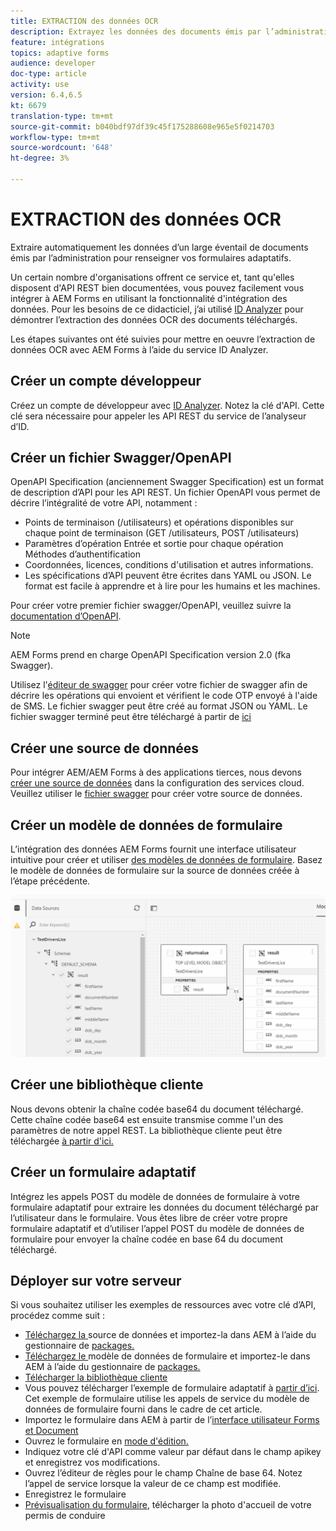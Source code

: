```yaml
---
title: EXTRACTION des données OCR
description: Extrayez les données des documents émis par l’administration pour remplir les formulaires.
feature: intégrations
topics: adaptive forms
audience: developer
doc-type: article
activity: use
version: 6.4,6.5
kt: 6679
translation-type: tm+mt
source-git-commit: b040bdf97df39c45f175288608e965e5f0214703
workflow-type: tm+mt
source-wordcount: '648'
ht-degree: 3%

---
```




# EXTRACTION des données OCR

Extraire automatiquement les données d’un large éventail de documents émis par l’administration pour renseigner vos formulaires adaptatifs.

Un certain nombre d&#39;organisations offrent ce service et, tant qu&#39;elles disposent d&#39;API REST bien documentées, vous pouvez facilement vous intégrer à AEM Forms en utilisant la fonctionnalité d&#39;intégration des données. Pour les besoins de ce didacticiel, j’ai utilisé [ID Analyzer](https://www.idanalyzer.com/) pour démontrer l’extraction des données OCR des documents téléchargés.

Les étapes suivantes ont été suivies pour mettre en oeuvre l’extraction de données OCR avec AEM Forms à l’aide du service ID Analyzer.

## Créer un compte développeur

Créez un compte de développeur avec [ID Analyzer](https://portal.idanalyzer.com/signin.html). Notez la clé d&#39;API. Cette clé sera nécessaire pour appeler les API REST du service de l’analyseur d’ID.

## Créer un fichier Swagger/OpenAPI

OpenAPI Specification (anciennement Swagger Specification) est un format de description d’API pour les API REST. Un fichier OpenAPI vous permet de décrire l’intégralité de votre API, notamment :

* Points de terminaison (/utilisateurs) et opérations disponibles sur chaque point de terminaison (GET /utilisateurs, POST /utilisateurs)
* Paramètres d’opération Entrée et sortie pour chaque opération
Méthodes d’authentification
* Coordonnées, licences, conditions d&#39;utilisation et autres informations.
* Les spécifications d’API peuvent être écrites dans YAML ou JSON. Le format est facile à apprendre et à lire pour les humains et les machines.

Pour créer votre premier fichier swagger/OpenAPI, veuillez suivre la [documentation d’OpenAPI](https://swagger.io/docs/specification/2-0/basic-structure/).

>[!NOTE]
> AEM Forms prend en charge OpenAPI Specification version 2.0 (fka Swagger).

Utilisez l&#39;[éditeur de swagger](https://editor.swagger.io/) pour créer votre fichier de swagger afin de décrire les opérations qui envoient et vérifient le code OTP envoyé à l&#39;aide de SMS. Le fichier swagger peut être créé au format JSON ou YAML. Le fichier swagger terminé peut être téléchargé à partir de [ici](assets/drivers-license-swagger.zip)

## Créer une source de données

Pour intégrer AEM/AEM Forms à des applications tierces, nous devons [créer une source de données](https://docs.adobe.com/content/help/en/experience-manager-learn/forms/ic-web-channel-tutorial/parttwo.html) dans la configuration des services cloud. Veuillez utiliser le [fichier swagger](assets/drivers-license-swagger.zip) pour créer votre source de données.

## Créer un modèle de données de formulaire

L’intégration des données AEM Forms fournit une interface utilisateur intuitive pour créer et utiliser [des modèles de données de formulaire](https://docs.adobe.com/content/help/en/experience-manager-65/forms/form-data-model/create-form-data-models.html). Basez le modèle de données de formulaire sur la source de données créée à l’étape précédente.

![fdm](assets/test-dl-fdm.PNG)

## Créer une bibliothèque cliente

Nous devons obtenir la chaîne codée base64 du document téléchargé. Cette chaîne codée base64 est ensuite transmise comme l&#39;un des paramètres de notre appel REST.
La bibliothèque cliente peut être téléchargée [à partir d&#39;ici.](assets/drivers-license-client-lib.zip)

## Créer un formulaire adaptatif

Intégrez les appels POST du modèle de données de formulaire à votre formulaire adaptatif pour extraire les données du document téléchargé par l’utilisateur dans le formulaire. Vous êtes libre de créer votre propre formulaire adaptatif et d’utiliser l’appel POST du modèle de données de formulaire pour envoyer la chaîne codée en base 64 du document téléchargé.

## Déployer sur votre serveur

Si vous souhaitez utiliser les exemples de ressources avec votre clé d’API, procédez comme suit :

* [Téléchargez la ](assets/drivers-license-source.zip) source de données et importez-la dans AEM à l’aide du gestionnaire de  [packages.](http://localhost:4502/crx/packmgr/index.jsp)
* [Téléchargez le ](assets/drivers-license-fdm.zip) modèle de données de formulaire et importez-le dans AEM à l’aide du gestionnaire de  [packages.](http://localhost:4502/crx/packmgr/index.jsp)
* [Télécharger la bibliothèque cliente](assets/drivers-license-client-lib.zip)
* Vous pouvez télécharger l’exemple de formulaire adaptatif à [partir d’ici](assets/adaptive-form-dl.zip). Cet exemple de formulaire utilise les appels de service du modèle de données de formulaire fourni dans le cadre de cet article.
* Importez le formulaire dans AEM à partir de l’[interface utilisateur Forms et Document](http://localhost:4502/aem/forms.html/content/dam/formsanddocuments)
* Ouvrez le formulaire en [mode d&#39;édition.](http://localhost:4502/editor.html/content/forms/af/driverslicenseandpassport.html)
* Indiquez votre clé d&#39;API comme valeur par défaut dans le champ apikey et enregistrez vos modifications.
* Ouvrez l’éditeur de règles pour le champ Chaîne de base 64. Notez l’appel de service lorsque la valeur de ce champ est modifiée.
* Enregistrez le formulaire
* [Prévisualisation du formulaire](http://localhost:4502/content/dam/formsanddocuments/driverslicenseandpassport/jcr:content?wcmmode=disabled), télécharger la photo d&#39;accueil de votre permis de conduire



